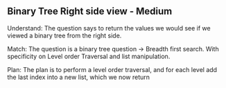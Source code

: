 ## Binary Tree Right side view - Medium

Understand:
The question says to return the values we would see if we viewed a binary tree from the right side.

Match:
The question is a binary tree question -> Breadth first search. With specificity on Level order Traversal and list manipulation.

Plan:
The plan is to perform a level order traversal, and for each level add the last index into a new list, which we now return
